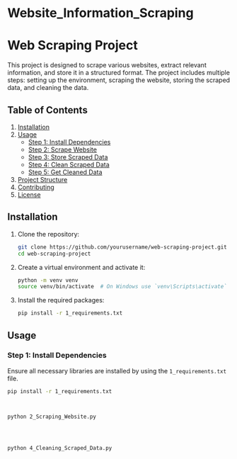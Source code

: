 # Website_Information_Scraping

# Web Scraping Project

This project is designed to scrape various websites, extract relevant information, and store it in a structured format. The project includes multiple steps: setting up the environment, scraping the website, storing the scraped data, and cleaning the data.

## Table of Contents
1. [Installation](#installation)
2. [Usage](#usage)
    - [Step 1: Install Dependencies](#step-1-install-dependencies)
    - [Step 2: Scrape Website](#step-2-scrape-website)
    - [Step 3: Store Scraped Data](#step-3-store-scraped-data)
    - [Step 4: Clean Scraped Data](#step-4-clean-scraped-data)
    - [Step 5: Get Cleaned Data](#step-5-get-cleaned-data)
3. [Project Structure](#project-structure)
4. [Contributing](#contributing)
5. [License](#license)

## Installation

1. Clone the repository:

    ```sh
    git clone https://github.com/yourusername/web-scraping-project.git
    cd web-scraping-project
    ```

2. Create a virtual environment and activate it:

    ```sh
    python -m venv venv
    source venv/bin/activate  # On Windows use `venv\Scripts\activate`
    ```

3. Install the required packages:

    ```sh
    pip install -r 1_requirements.txt
    ```

## Usage

### Step 1: Install Dependencies

Ensure all necessary libraries are installed by using the `1_requirements.txt` file.

```sh
pip install -r 1_requirements.txt



python 2_Scraping_Website.py




python 4_Cleaning_Scraped_Data.py

